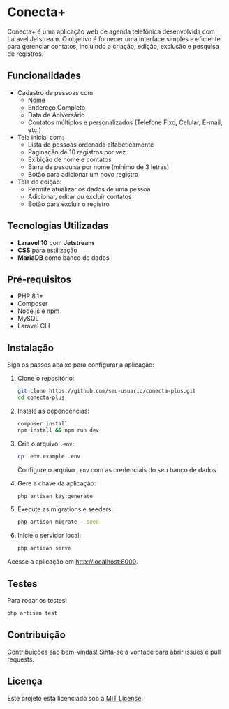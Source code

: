 # Conecta+

Conecta+ é uma aplicação web de agenda telefônica desenvolvida com Laravel Jetstream. O objetivo é fornecer uma interface simples e eficiente para gerenciar contatos, incluindo a criação, edição, exclusão e pesquisa de registros.

## Funcionalidades

- Cadastro de pessoas com:
  - Nome
  - Endereço Completo
  - Data de Aniversário
  - Contatos múltiplos e personalizados (Telefone Fixo, Celular, E-mail, etc.)
- Tela inicial com:
  - Lista de pessoas ordenada alfabeticamente
  - Paginação de 10 registros por vez
  - Exibição de nome e contatos
  - Barra de pesquisa por nome (mínimo de 3 letras)
  - Botão para adicionar um novo registro
- Tela de edição:
  - Permite atualizar os dados de uma pessoa
  - Adicionar, editar ou excluir contatos
  - Botão para excluir o registro

## Tecnologias Utilizadas

- **Laravel 10** com **Jetstream**
- **CSS** para estilização
- **MariaDB** como banco de dados

## Pré-requisitos

- PHP 8.1+
- Composer
- Node.js e npm
- MySQL
- Laravel CLI

## Instalação

Siga os passos abaixo para configurar a aplicação:

1. Clone o repositório:
   ```bash
   git clone https://github.com/seu-usuario/conecta-plus.git
   cd conecta-plus
   ```

2. Instale as dependências:
   ```bash
   composer install
   npm install && npm run dev
   ```

3. Crie o arquivo `.env`:
   ```bash
   cp .env.example .env
   ```
   Configure o arquivo `.env` com as credenciais do seu banco de dados.

4. Gere a chave da aplicação:
   ```bash
   php artisan key:generate
   ```

5. Execute as migrations e seeders:
   ```bash
   php artisan migrate --seed
   ```

6. Inicie o servidor local:
   ```bash
   php artisan serve
   ```

Acesse a aplicação em [http://localhost:8000](http://localhost:8000).

## Testes

Para rodar os testes:
```bash
php artisan test
```

## Contribuição

Contribuições são bem-vindas! Sinta-se à vontade para abrir issues e pull requests.

## Licença

Este projeto está licenciado sob a [MIT License](LICENSE).